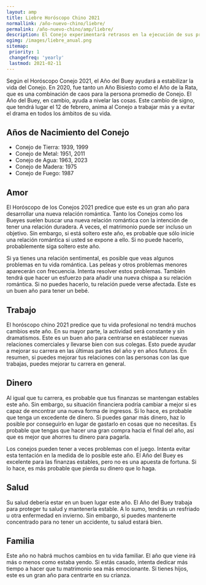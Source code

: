 ```yaml
---
layout: amp
title: Liebre Horóscopo Chino 2021
normallink: /año-nuevo-chino/liebre/
permalink: /año-nuevo-chino/amp/liebre/
description: El Conejo experimentará retrasos en la ejecución de sus proyectos en 2021. Con el tiempo, se completarán. No hay que esperar demasiado de los demás. Prepárate para las decepciones a pesar de tu diligencia. No haga cambios radicales en sus planes. Los amantes pueden tener problemas para mantener sus relaciones. Su salud planteará algunos problemas debido a las situaciones de estrés. Los Conejos tendrán que sortear estas dificultades con gran habilidad y discreción en este Año Chino del Buey de Metal Blanco.
ogimg: /images/liebre_anual.png
sitemap:
 priority: 1
 changefreq: 'yearly'
 lastmod: 2021-02-11
---
```


Según el Horóscopo Conejo 2021, el Año del Buey ayudará a estabilizar la vida del Conejo. En 2020, fue tanto un Año Bisiesto como el Año de la Rata, que es una combinación de caos para la persona promedio de Conejo. El Año del Buey, en cambio, ayuda a nivelar las cosas. Este cambio de signo, que tendrá lugar el 12 de febrero, anima al Conejo a trabajar más y a evitar el drama en todos los ámbitos de su vida.

## Años de Nacimiento del Conejo
 - Conejo de Tierra: 1939, 1999
 - Conejo de Metal: 1951, 2011
 - Conejo de Agua: 1963, 2023
 - Conejo de Madera: 1975
 - Conejo de Fuego: 1987

## Amor
El Horóscopo de los Conejos 2021 predice que este es un gran año para desarrollar una nueva relación romántica. Tanto los Conejos como los Bueyes suelen buscar una nueva relación romántica con la intención de tener una relación duradera. A veces, el matrimonio puede ser incluso un objetivo. Sin embargo, si está soltero este año, es probable que sólo inicie una relación romántica si usted se expone a ello. Si no puede hacerlo, probablemente siga soltero este año.

Si ya tienes una relación sentimental, es posible que veas algunos problemas en tu vida romántica. Las peleas y otros problemas menores aparecerán con frecuencia. Intenta resolver estos problemas. También tendrá que hacer un esfuerzo para añadir una nueva chispa a su relación romántica. Si no puedes hacerlo, tu relación puede verse afectada. Este es un buen año para tener un bebé.

## Trabajo
El horóscopo chino 2021 predice que tu vida profesional no tendrá muchos cambios este año. En su mayor parte, la actividad será constante y sin dramatismos. Este es un buen año para centrarse en establecer nuevas relaciones comerciales y llevarse bien con sus colegas. Esto puede ayudar a mejorar su carrera en las últimas partes del año y en años futuros. En resumen, si puedes mejorar tus relaciones con las personas con las que trabajas, puedes mejorar tu carrera en general.

## Dinero
Al igual que tu carrera, es probable que tus finanzas se mantengan estables este año. Sin embargo, su situación financiera podría cambiar a mejor si es capaz de encontrar una nueva forma de ingresos. Si lo hace, es probable que tenga un excedente de dinero. Si puedes ganar más dinero, haz lo posible por conseguirlo en lugar de gastarlo en cosas que no necesitas. Es probable que tengas que hacer una gran compra hacia el final del año, así que es mejor que ahorres tu dinero para pagarla.

Los conejos pueden tener a veces problemas con el juego. Intenta evitar esta tentación en la medida de lo posible este año. El Año del Buey es excelente para las finanzas estables, pero no es una apuesta de fortuna. Si lo hace, es más probable que pierda su dinero que lo haga.

## Salud
Su salud debería estar en un buen lugar este año. El Año del Buey trabaja para proteger tu salud y mantenerla estable. A lo sumo, tendrás un resfriado u otra enfermedad en invierno. Sin embargo, si puedes mantenerte concentrado para no tener un accidente, tu salud estará bien.

## Familia
Este año no habrá muchos cambios en tu vida familiar. El año que viene irá más o menos como estaba yendo. Si estás casado, intenta dedicar más tiempo a hacer que tu matrimonio sea más emocionante. Si tienes hijos, este es un gran año para centrarte en su crianza.
